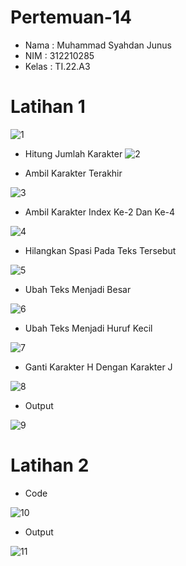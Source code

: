 # Pertemuan-14

- Nama : Muhammad Syahdan Junus
- NIM   : 312210285
- Kelas : TI.22.A3

# Latihan 1
![1](https://user-images.githubusercontent.com/115516758/213096552-87dcd734-55e8-4364-bda4-add06a9460a7.png)
- Hitung Jumlah Karakter
![2](https://user-images.githubusercontent.com/115516758/213097808-4d156128-0b58-496d-aba9-02d88edee0f5.png)

- Ambil Karakter Terakhir

![3](https://user-images.githubusercontent.com/115516758/213097882-8a71d480-dc6b-4370-ab44-e17f616f3dcc.png)

- Ambil Karakter Index Ke-2 Dan Ke-4

![4](https://user-images.githubusercontent.com/115516758/213097898-de991688-a191-464f-abad-db799a05d120.png)

- Hilangkan Spasi Pada Teks Tersebut

![5](https://user-images.githubusercontent.com/115516758/213097906-c1d8c6ec-a5dc-49dd-b112-89cf1d43066f.png)

- Ubah Teks Menjadi Besar

![6](https://user-images.githubusercontent.com/115516758/213097919-826be7c1-61e5-4b89-ab27-26f02bd7ed92.png)

- Ubah Teks Menjadi Huruf Kecil

![7](https://user-images.githubusercontent.com/115516758/213097939-a1aff4a7-5c7a-4532-819f-2f0077021905.png)

- Ganti Karakter H Dengan Karakter J

![8](https://user-images.githubusercontent.com/115516758/213097951-347afa44-7a10-464a-ba9a-c24f91adabae.png)

- Output

![9](https://user-images.githubusercontent.com/115516758/213097971-d5923324-9876-4f89-ad81-43a1f500047a.png)

# Latihan 2
- Code

![10](https://user-images.githubusercontent.com/115516758/213098006-7b2e0588-5ab5-486b-a431-55859274fbe5.png)

- Output

![11](https://user-images.githubusercontent.com/115516758/213098037-8109d47d-65a3-40f4-8b16-8834001b3f20.png)

